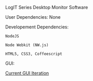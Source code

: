
LogIT Series Desktop Monitor Software

  User Dependencies:
    None

  Developement Dependencies:

    NodeJS

    Node Webkit (NW.js)

    HTML5, CSS3, Coffeescript

  GUI:

  [Current GUI Iteration](https://raw.githubusercontent.com/majames/logit-monitor/master/images/gui_progression/logit_monitor_001.png?token=AHNBsnOhCZHGhiFv47DUQ5_G77bYUixuks5U1X3ewA%3D%3D)

